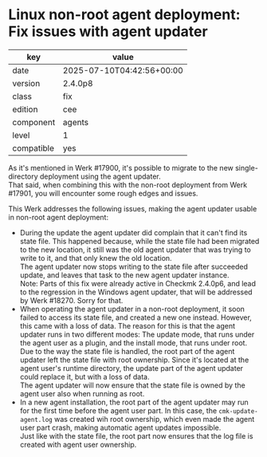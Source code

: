 [//]: # (werk v2)
# Linux non-root agent deployment: Fix issues with agent updater

key        | value
---------- | ---
date       | 2025-07-10T04:42:56+00:00
version    | 2.4.0p8
class      | fix
edition    | cee
component  | agents
level      | 1
compatible | yes

As it's mentioned in Werk #17900, it's possible to migrate to the new single-directory deployment
using the agent updater.<br>
That said, when combining this with the non-root deployment from Werk #17901, you will encounter some rough edges and issues.

This Werk addresses the following issues, making the agent updater usable in non-root agent deployment:
* During the update the agent updater did complain that it can't find its state file. This happened because, while the state file had been migrated to the new location, it still was the old agent updater that was trying to write to it, and that only knew the old location.<br>
The agent updater now stops writing to the state file after succeeded update, and leaves that task to the new agent updater instance.<br>
Note: Parts of this fix were already active in Checkmk 2.4.0p6, and lead to the regression in the Windows agent updater, that will be addressed by Werk #18270. Sorry for that.
* When operating the agent updater in a non-root deployment, it soon failed to access its state file, and created a new one instead. However, this came with a loss of data. The reason for this is that the agent updater runs in two different modes: The update mode, that runs under the agent user as a plugin, and the install mode, that runs under root. Due to the way the state file is handled, the root part of the agent updater left the state file with root ownership. Since it's located at the agent user's runtime directory, the update part of the agent updater could replace it, but with a loss of data.<br>
The agent updater will now ensure that the state file is owned by the agent user also when running as root.
* In a new agent installation, the root part of the agent updater may run for the first time before the agent user part. In this case, the `cmk-update-agent.log` was created wih root ownership, which even made the agent user part crash, making automatic agent updates impossible.<br>
Just like with the state file, the root part now ensures that the log file is created with agent user ownership.

